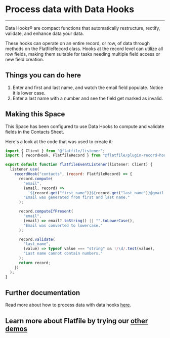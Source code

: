 # Process data with Data Hooks

---

Data Hooks® are compact functions that automatically restructure, rectify, validate, and enhance data your data.

These hooks can operate on an entire record, or row, of data through methods on the FlatfileRecord class. Hooks at the record level can utilize all row fields, making them suitable for tasks needing multiple field access or new field creation.

## Things you can do here

1. Enter and first and last name, and watch the email field populate. Notice it is lower case.
2. Enter a last name with a number and see the field get marked as invalid.

## Making this Space

This Space has been configured to use Data Hooks to compute and validate fields in the Contacts Sheet.

Here's a look at the code that was used to create it:

```jsx
import { Client } from "@flatfile/listener";
import { recordHook, FlatfileRecord } from "@flatfile/plugin-record-hook";

export default function flatfileEventListener(listener: Client) {
  listener.use(
    recordHook("contacts", (record: FlatfileRecord) => {
      record.compute(
        "email",
        (email, record) =>
          `${record.get("first_name")}${record.get("last_name")}@gmail.com`,
        "Email was generated from first and last name."
      );

      record.computeIfPresent(
        "email",
        (email) => email?.toString() || "".toLowerCase(),
        "Email was converted to lowercase."
      );

      record.validate(
        "last_name",
        (value) => typeof value === "string" && !/\d/.test(value),
        "Last name cannot contain numbers."
      );
      return record;
    })
  );
}
```

## Further documentation

Read more about how to process data with data hooks <a href="https://flatfile.com/docs/guides/handling-data" target="_blank">here</a>.
## Learn more about Flatfile by trying our <a href="https://platform.flatfile.com/getting-started" target="_blank">other demos</a>
